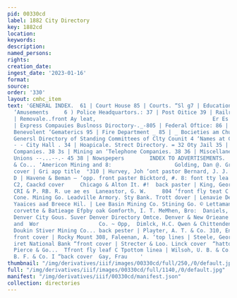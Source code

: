 ```yaml
---
pid: 00330cd
label: 1882 City Directory
key: 1882cd
location: 
keywords: 
description: 
named_persons: 
rights: 
creation_date: 
ingest_date: '2023-01-16'
format: 
source: 
order: '330'
layout: cmhc_item
text: 'GENERAL INDEX.  61 | Court House 85 | Courts. “Sl g7 | Educational -  Abbreviations
  ‘Amusements     6 ) Police Headquartors.: 37 | Post Oitice 39 | Railroads. 238 38
  | Removale..front Ay leat,                                     Er Es                    34
  | Express Compauies Buslnoss Diroctory-._-805 | Federal Oftice: 86 | Secret and
  Benevolent ‘Gematerics 95 | Fire Department _ 85 | _ Bocieties am Churches 40 |
  Genersl Directory of Standing Committees of Clty Counit 4 ‘Names at City Council
  - - City Hall . 34 | Hoapicale. Strect Directory. = 32 Oty Jail 35 | DMilltary Telegraph
  Companies. 38 3s | Mining an ‘Telephone Companies. 38 36 | Miscellaneous ‘Trade
  Unions --...--.- 45 38 | Nowspepers        INDEX TO ADVERTISEMENTS.  Abadie, E.R.
  & Co... ‘Americon Mining and 8:                    Golding, Dan @. Great Woetern                                                     front
  cover | Gri app title  °310 | Hurvey, Joh ‘ont pastor Bernard, J. J. front fly leaf
  D | Havene & Beman — ‘opp. front paster Bicktord, #. 8: font tty lea D | Kennedy
  C2, Caackd cover     Chicago & Alton It. #!  back paster | King, Georgs . & Co,
  CRI & P. RB. R. ue ae es  Laneastor, G. W.     804 ‘front fly teat C ~ 804                                           Shippews
  Cone. Mining Go. Leadville Armory. Sty Bank. Trott dover | Lenavie Democat Goneolidatsd
  Yaaices aad Breece Hil. | Lee Basin Mining Co. Stining Go. © Lettamann: Charles
  corvette & Batieage Efpby oak Gomforth, I. T. MeMhen, Bro:  Daniels, Fisher & Sm
  Denver City Gous. Suver Denver Directory Omtce. Denver & New Orieane it  ‘Merchants
  and  Wor                   Co. ~ Opp,  Dimlck, H.C. Qwen & Chittenden “top''lines
  Doukin Stiver Mining Co... back pester | Playter, A. T. & Co. 310, Engelback & Co.
  front cover | Rocky Mount 308, Faleenan, A. ‘top lines | Steele, Geor Ttop linea
  iret National Bank “front cover | Strecter & Loo. Linck cover  “hattom linea | ‘Tahar,
  Pierce & Go...  Tfront fly leaf C Tpottom linea | Wilsoh, U. B. & Co.  Gardner,
  B. F. & Co. I “back cover  Gay, Frau    '
thumbnail: "/img/derivatives/iiif/images/00330cd/full/250,/0/default.jpg"
full: "/img/derivatives/iiif/images/00330cd/full/1140,/0/default.jpg"
manifest: "/img/derivatives/iiif/00330cd/manifest.json"
collection: directories
---
```

